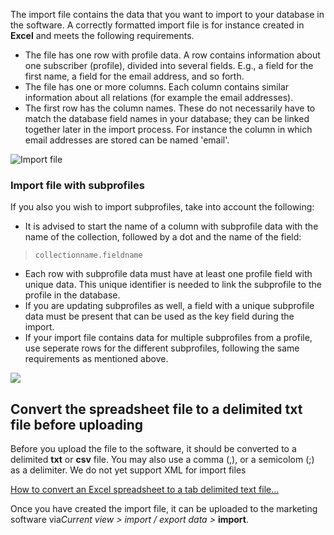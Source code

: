 The import file contains the data that you want to import to your
database in the software. A correctly formatted import file is for
instance created in **Excel** and meets the following requirements.

-   The file has one row with profile data. A row contains information
    about one subscriber (profile), divided into several fields. E.g., a
    field for the first name, a field for the email address, and so
    forth.
-   The file has one or more columns. Each column contains similar
    information about all relations (for example the email addresses).
-   The first row has the column names. These do not necessarily have to
    match the database field names in your database; they can be linked
    together later in the import process. For instance the column in
    which email addresses are stored can be named 'email'.

![Import file ](Documentation/excelimportfile.png)

### Import file with subprofiles

If you also you wish to import subprofiles, take into account the
following:

-   It is advised to start the name of a column with subprofile data
    with the name of the collection, followed by a dot and the name of
    the field:

> `collectionname.fieldname`

-   Each row with subprofile data must have at least one profile field
    with unique data. This unique identifier is needed to link the
    subprofile to the profile in the database.
-   If you are updating subprofiles as well, a field with a unique
    subprofile data must be present that can be used as the key field
    during the import.
-   If your import file contains data for multiple subprofiles from a
    profile, use seperate rows for the different subprofiles, following
    the same requirements as mentioned above.

![](Documentation/importer12.png)

Convert the spreadsheet file to a delimited txt file before uploading
---------------------------------------------------------------------

Before you upload the file to the software, it should be converted to a
delimited **txt** or **csv** file. You may also use a comma (,), or a
semicolom (;) as a delimiter. We do not yet support XML for import files

[How to convert an Excel spreadsheet to a tab delimited text
file...](http://www.howtogeek.com/79991/convert-an-excel-spreadsheet-to-a-tab-delimited-text-file/)

Once you have created the import file, it can be uploaded to the
marketing software via*Current view \> import / export data \>*
**import**.
